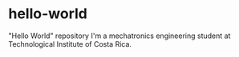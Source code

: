 # hello-world
"Hello World" repository
I'm a mechatronics engineering student at Technological Institute of Costa Rica.
